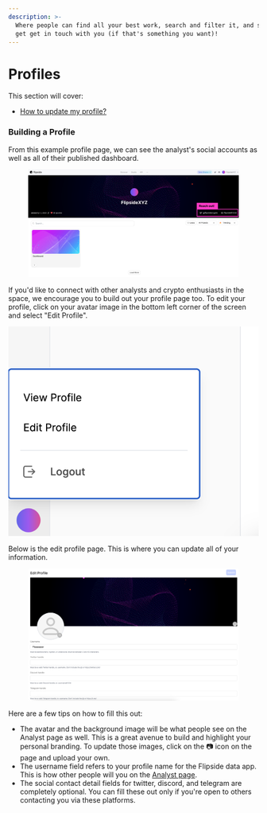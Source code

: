 ```yaml
---
description: >-
  Where people can find all your best work, search and filter it, and see how to
  get get in touch with you (if that's something you want)!
---
```


# Profiles

This section will cover:

* [How to update my profile?](profiles.md#building-your-profile)

### Building a Profile&#x20;

From this example profile page, we can see the analyst's social accounts as well as all of their published dashboard.&#x20;

<figure><img src="../../.gitbook/assets/Group 28.png" alt=""><figcaption></figcaption></figure>

If you'd like to connect with other analysts and crypto enthusiasts in the space, we encourage you to build out your profile page too. To edit your profile, click on your avatar image in the bottom left corner of the screen and select "Edit Profile".&#x20;

![](<../../.gitbook/assets/Screenshot 2023-03-14 at 1.29.57 PM.png>)

Below is the edit profile page. This is where you can update all of your information.&#x20;

<figure><img src="../../.gitbook/assets/Screenshot 2023-03-14 at 1.31.22 PM.png" alt=""><figcaption></figcaption></figure>

Here are a few tips on how to fill this out:

* The avatar and the background image will be what people see on the Analyst page as well. This is a great avenue to build and highlight your personal branding. To update those images, click on the 📷 icon on the page and upload your own.&#x20;
* The username field refers to your profile name for the Flipside data app. This is how other people will you on the [Analyst page](https://flipsidecrypto.xyz/analysts).
* The social contact detail fields for twitter, discord, and telegram are completely optional. You can fill these out only if you're open to others contacting you via these platforms.&#x20;
